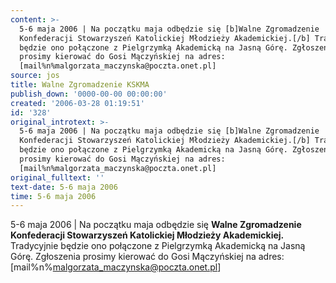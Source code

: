 ```yaml
---
content: >-
  5-6 maja 2006 | Na początku maja odbędzie się [b]Walne Zgromadzenie
  Konfederacji Stowarzyszeń Katolickiej Młodzieży Akademickiej.[/b] Tradycyjnie
  będzie ono połączone z Pielgrzymką Akademicką na Jasną Górę. Zgłoszenia
  prosimy kierować do Gosi Mączyńskiej na adres:
  [mail%n%malgorzata_maczynska@poczta.onet.pl]
source: jos
title: Walne Zgromadzenie KSKMA
publish_down: '0000-00-00 00:00:00'
created: '2006-03-28 01:19:51'
id: '328'
original_introtext: >-
  5-6 maja 2006 | Na początku maja odbędzie się [b]Walne Zgromadzenie
  Konfederacji Stowarzyszeń Katolickiej Młodzieży Akademickiej.[/b] Tradycyjnie
  będzie ono połączone z Pielgrzymką Akademicką na Jasną Górę. Zgłoszenia
  prosimy kierować do Gosi Mączyńskiej na adres:
  [mail%n%malgorzata_maczynska@poczta.onet.pl]
original_fulltext: ''
text-date: 5-6 maja 2006
time: 5-6 maja 2006
---
```

5-6 maja 2006 | Na początku maja odbędzie się **Walne Zgromadzenie Konfederacji Stowarzyszeń Katolickiej Młodzieży Akademickiej.** Tradycyjnie będzie ono połączone z Pielgrzymką Akademicką na Jasną Górę. Zgłoszenia prosimy kierować do Gosi Mączyńskiej na adres: [mail%n%malgorzata_maczynska@poczta.onet.pl]

<!--{{json:{"created_date":"2006-03-28 01:19:51","publish_down":"0000-00-00 00:00:00","id":"328"}}}-->